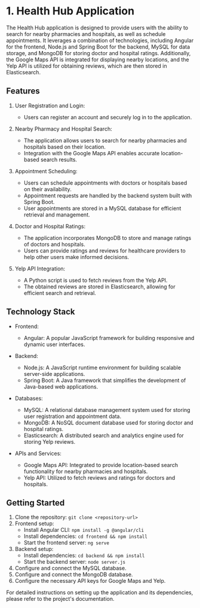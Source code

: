 # 1. Health Hub Application

The Health Hub application is designed to provide users with the ability to search for nearby pharmacies and hospitals, as well as schedule appointments. It leverages a combination of technologies, including Angular for the frontend, Node.js and Spring Boot for the backend, MySQL for data storage, and MongoDB for storing doctor and hospital ratings. Additionally, the Google Maps API is integrated for displaying nearby locations, and the Yelp API is utilized for obtaining reviews, which are then stored in Elasticsearch.

## Features

1. User Registration and Login:
   - Users can register an account and securely log in to the application.

2. Nearby Pharmacy and Hospital Search:
   - The application allows users to search for nearby pharmacies and hospitals based on their location.
   - Integration with the Google Maps API enables accurate location-based search results.

3. Appointment Scheduling:
   - Users can schedule appointments with doctors or hospitals based on their availability.
   - Appointment requests are handled by the backend system built with Spring Boot.
   - User appointments are stored in a MySQL database for efficient retrieval and management.

4. Doctor and Hospital Ratings:
   - The application incorporates MongoDB to store and manage ratings of doctors and hospitals.
   - Users can provide ratings and reviews for healthcare providers to help other users make informed decisions.

5. Yelp API Integration:
   - A Python script is used to fetch reviews from the Yelp API.
   - The obtained reviews are stored in Elasticsearch, allowing for efficient search and retrieval.

## Technology Stack

- Frontend:
  - Angular: A popular JavaScript framework for building responsive and dynamic user interfaces.

- Backend:
  - Node.js: A JavaScript runtime environment for building scalable server-side applications.
  - Spring Boot: A Java framework that simplifies the development of Java-based web applications.

- Databases:
  - MySQL: A relational database management system used for storing user registration and appointment data.
  - MongoDB: A NoSQL document database used for storing doctor and hospital ratings.
  - Elasticsearch: A distributed search and analytics engine used for storing Yelp reviews.

- APIs and Services:
  - Google Maps API: Integrated to provide location-based search functionality for nearby pharmacies and hospitals.
  - Yelp API: Utilized to fetch reviews and ratings for doctors and hospitals.

## Getting Started

1. Clone the repository: `git clone <repository-url>`
2. Frontend setup:
   - Install Angular CLI: `npm install -g @angular/cli`
   - Install dependencies: `cd frontend && npm install`
   - Start the frontend server: `ng serve`
3. Backend setup:
   - Install dependencies: `cd backend && npm install`
   - Start the backend server: `node server.js`
4. Configure and connect the MySQL database.
5. Configure and connect the MongoDB database.
6. Configure the necessary API keys for Google Maps and Yelp.

For detailed instructions on setting up the application and its dependencies, please refer to the project's documentation.




